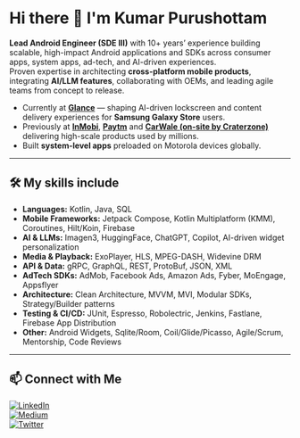 # Hi there 👋 I'm Kumar Purushottam

**Lead Android Engineer (SDE III)** with 10+ years’ experience building scalable, high-impact Android applications and SDKs across consumer apps, system apps, ad-tech, and AI-driven experiences.  
Proven expertise in architecting **cross-platform mobile products**, integrating **AI/LLM features**, collaborating with OEMs, and leading agile teams from concept to release.

- Currently at **[Glance](https://www.linkedin.com/company/glancescreen/)** — shaping AI-driven lockscreen and content delivery experiences for **Samsung Galaxy Store** users.  
- Previously at **[InMobi](https://www.linkedin.com/company/inmobiadvertising/posts/?feedView=all)**, **[Paytm](https://www.linkedin.com/company/paytm/posts/?feedView=all)** and **[CarWale (on-site by Craterzone)](https://www.linkedin.com/company/automotive-exchange-private-limited-carwale-com-/)** delivering high-scale products used by millions.  
- Built **system-level apps** preloaded on Motorola devices globally.  

---

## 🛠 My skills include
- **Languages:** Kotlin, Java, SQL  
- **Mobile Frameworks:** Jetpack Compose, Kotlin Multiplatform (KMM), Coroutines, Hilt/Koin, Firebase  
- **AI & LLMs:** Imagen3, HuggingFace, ChatGPT, Copilot, AI-driven widget personalization  
- **Media & Playback:** ExoPlayer, HLS, MPEG-DASH, Widevine DRM  
- **API & Data:** gRPC, GraphQL, REST, ProtoBuf, JSON, XML  
- **AdTech SDKs:** AdMob, Facebook Ads, Amazon Ads, Fyber, MoEngage, Appsflyer  
- **Architecture:** Clean Architecture, MVVM, MVI, Modular SDKs, Strategy/Builder patterns  
- **Testing & CI/CD:** JUnit, Espresso, Robolectric, Jenkins, Fastlane, Firebase App Distribution  
- **Other:** Android Widgets, Sqlite/Room, Coil/Glide/Picasso, Agile/Scrum, Mentorship, Code Reviews  

<!-- 
---
## 🚀 Featured Projects

### Glance AI Lockscreen ([Galaxy Store](https://www.businesswire.com/news/home/20250604735236/en/Glance-and-Samsung-Galaxy-Store-Partner-to-Redefine-Mobile-Commerce-Launching-a-New-AI-Shopping-Experience-for-Samsung-Users-in-US))
AI-generated art wallpapers & personalized try-on product imagery using Imagen3 + gRPC/CDN delivery.

### GlanceFolders ([Play Store](https://play.google.com/store/apps/dev?id=7123915605434477513&hl=en_IN))
4M+ active users, modular architecture, monetization boosts, in-house GraphQL SDK to reduce APK size.

### InMobi System Installer (Preloaded on Motorola Devices)
Secure IPC via AIDL for centralized installs across Glance preloads on Motorola global SKUs.

### Roposo Video Shopping ([Play Store](https://play.google.com/store/search?q=roposo&c=apps&hl=en))
KMM-shared business logic for Android/iOS; coordinated release cycles, UI revamp, and media stack.

### Paytm Recharge & Bill Payments ([Play Store](https://play.google.com/store/apps/details?id=net.one97.paytm&hl=en_IN))
Re-architected high-scale recharge flows, improved retention, migrated legacy Java to Kotlin.

---

## 🏆 Awards & Recognition
- **Avengers Award**
- **Bond007 Award**
- **Bond007 Award**

---

## 📅 Experience Timeline

**Lead Android Engineer — Glance (InMobi Group)** *(Jul 2023 – Present)*  
[Glance AI Lockscreen](https://www.businesswire.com/news/home/20250604735236/en/Glance-and-Samsung-Galaxy-Store-Partner-to-Redefine-Mobile-Commerce-Launching-a-New-AI-Shopping-Experience-for-Samsung-Users-in-US) | [Roposo Video Shopping](https://play.google.com/store/search?q=roposo&c=apps&hl=en)  

**Senior Android Engineer — InMobi (InMobi Group)** *(Aug 2021 – Jun 2023)*  
[GlanceFolders](https://play.google.com/store/apps/dev?id=7123915605434477513&hl=en_IN) | InMobi System Installer (Motorola)  

**SDE II — One97 Communications / Paytm** *(Apr 2017 – Jul 2021)*  
[Paytm App](https://play.google.com/store/apps/details?id=net.one97.paytm&hl=en_IN)  

**Android Engineer — Handygo Technologies** *(Dec 2016 – Apr 2017)*  
[BZ Delivery](https://play.google.com/store/apps/details?id=com.behtar.jindagi.behtarjindagi&hl=en)  

**Android Engineer — Craterzone Pvt Ltd** *(Jan 2015 – Nov 2016)*  
[Matchstix](https://matchstix.en.uptodown.com/android) | CarWale AutoBiz & Absure   -->

<!-- ---

## 📝 Blog & Knowledge Sharing
*(Add your Medium/blog links here if you start writing)*
- [Optimizing Android App Size with WebP Images](#)  
- [Guide to Foreground Services in Android 14](#)  
- [5 Kotlin Tips for a Cleaner Codebase](#)  
- [Exploring Pager in Jetpack Compose](#)  
- [Getting Started with Feature Flags on Android](#)  

---

## 🎓 Education
- **B.Tech – Computer Science** — Vivekanand Institute of Technology & Science, Ghaziabad  
- **Sr. Secondary High School** — Shree Ayyappa Public School, Bokaro  
- **High School** — DAV Public School, Rajrappa   -->

---

## 📫 Connect with Me
[![LinkedIn](https://img.shields.io/badge/LinkedIn-Profile-blue)](https://www.linkedin.com/in/kumar-purushottam-198788107)  
[![Medium](https://img.shields.io/badge/Medium-Articles-black)](#)  
[![Twitter](https://img.shields.io/badge/Twitter-Profile-blue)](#)  
